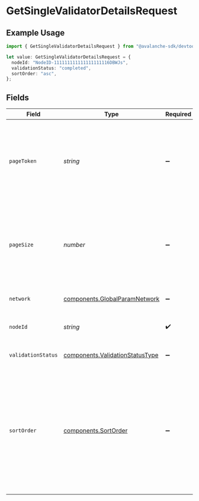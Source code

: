 # GetSingleValidatorDetailsRequest

## Example Usage

```typescript
import { GetSingleValidatorDetailsRequest } from "@avalanche-sdk/devtools/models/operations";

let value: GetSingleValidatorDetailsRequest = {
  nodeId: "NodeID-111111111111111111116DBWJs",
  validationStatus: "completed",
  sortOrder: "asc",
};
```

## Fields

| Field                                                                                                                                                             | Type                                                                                                                                                              | Required                                                                                                                                                          | Description                                                                                                                                                       | Example                                                                                                                                                           |
| ----------------------------------------------------------------------------------------------------------------------------------------------------------------- | ----------------------------------------------------------------------------------------------------------------------------------------------------------------- | ----------------------------------------------------------------------------------------------------------------------------------------------------------------- | ----------------------------------------------------------------------------------------------------------------------------------------------------------------- | ----------------------------------------------------------------------------------------------------------------------------------------------------------------- |
| `pageToken`                                                                                                                                                       | *string*                                                                                                                                                          | :heavy_minus_sign:                                                                                                                                                | A page token, received from a previous list call. Provide this to retrieve the subsequent page.                                                                   |                                                                                                                                                                   |
| `pageSize`                                                                                                                                                        | *number*                                                                                                                                                          | :heavy_minus_sign:                                                                                                                                                | The maximum number of items to return. The minimum page size is 1. The maximum pageSize is 100.                                                                   | 10                                                                                                                                                                |
| `network`                                                                                                                                                         | [components.GlobalParamNetwork](../../models/components/globalparamnetwork.md)                                                                                    | :heavy_minus_sign:                                                                                                                                                | Either mainnet or testnet/fuji.                                                                                                                                   | mainnet                                                                                                                                                           |
| `nodeId`                                                                                                                                                          | *string*                                                                                                                                                          | :heavy_check_mark:                                                                                                                                                | A primary network (P or X chain) nodeId.                                                                                                                          | NodeID-111111111111111111116DBWJs                                                                                                                                 |
| `validationStatus`                                                                                                                                                | [components.ValidationStatusType](../../models/components/validationstatustype.md)                                                                                | :heavy_minus_sign:                                                                                                                                                | Validation status of the node.                                                                                                                                    | completed                                                                                                                                                         |
| `sortOrder`                                                                                                                                                       | [components.SortOrder](../../models/components/sortorder.md)                                                                                                      | :heavy_minus_sign:                                                                                                                                                | The order by which to sort results. Use "asc" for ascending order, "desc" for descending order. Sorted by timestamp or the `sortBy` query parameter, if provided. | asc                                                                                                                                                               |